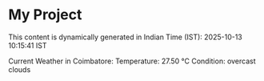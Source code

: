# My Project

This content is dynamically generated in Indian Time (IST): 2025-10-13 10:15:41 IST


Current Weather in Coimbatore:
Temperature: 27.50 °C
Condition: overcast clouds
